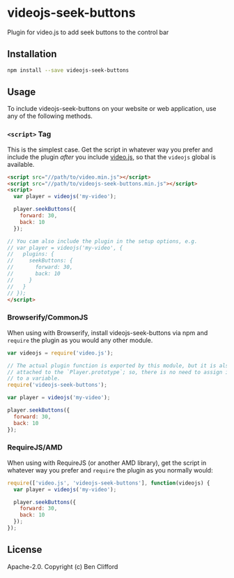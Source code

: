 # videojs-seek-buttons

Plugin for video.js to add seek buttons to the control bar

## Installation

```sh
npm install --save videojs-seek-buttons
```

## Usage

To include videojs-seek-buttons on your website or web application, use any of the following methods.

### `<script>` Tag

This is the simplest case. Get the script in whatever way you prefer and include the plugin _after_ you include [video.js][videojs], so that the `videojs` global is available.

```html
<script src="//path/to/video.min.js"></script>
<script src="//path/to/videojs-seek-buttons.min.js"></script>
<script>
  var player = videojs('my-video');

  player.seekButtons({
    forward: 30,
    back: 10
  });

// You cam also include the plugin in the setup options, e.g.
// var player = videojs('my-video', {
//   plugins: {
//     seekButtons: {
//       forward: 30,
//       back: 10
//     }
//   }
// });
</script>
```

### Browserify/CommonJS

When using with Browserify, install videojs-seek-buttons via npm and `require` the plugin as you would any other module.

```js
var videojs = require('video.js');

// The actual plugin function is exported by this module, but it is also
// attached to the `Player.prototype`; so, there is no need to assign it
// to a variable.
require('videojs-seek-buttons');

var player = videojs('my-video');

player.seekButtons({
  forward: 30,
  back: 10
});
```

### RequireJS/AMD

When using with RequireJS (or another AMD library), get the script in whatever way you prefer and `require` the plugin as you normally would:

```js
require(['video.js', 'videojs-seek-buttons'], function(videojs) {
  var player = videojs('my-video');

  player.seekButtons({
    forward: 30,
    back: 10
  });
});
```

## License

Apache-2.0. Copyright (c) Ben Clifford


[videojs]: http://videojs.com/
